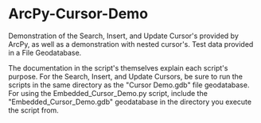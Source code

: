 # ArcPy-Cursor-Demo
Demonstration of the Search, Insert, and Update Cursor's provided by ArcPy, as well as a demonstration with nested cursor's. Test data provided in a File Geodatabase.

The documentation in the script's themselves explain each script's purpose. For the Search, Insert, and Update Cursors, be sure to run the scripts in the same directory as the "Cursor Demo.gdb" file geodatabase. For using the Embedded_Cursor_Demo.py script, include the "Embedded_Cursor_Demo.gdb" geodatabase in the directory you execute the script from.
